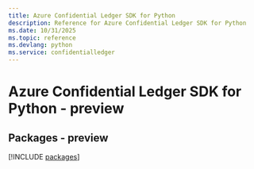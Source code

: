 ```yaml
---
title: Azure Confidential Ledger SDK for Python
description: Reference for Azure Confidential Ledger SDK for Python
ms.date: 10/31/2025
ms.topic: reference
ms.devlang: python
ms.service: confidentialledger
---
```

# Azure Confidential Ledger SDK for Python - preview
## Packages - preview
[!INCLUDE [packages](confidential-ledger-index.md)]
